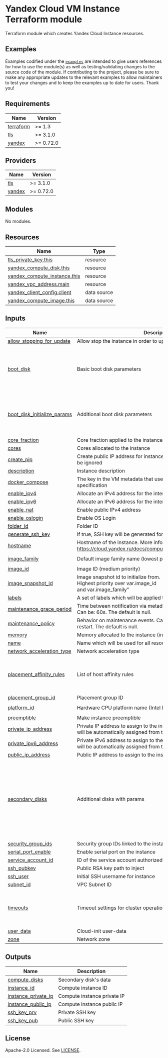 # Yandex Cloud VM Instance Terraform module

Terraform module which creates Yandex Cloud Instance resources.

## Examples

Examples codified under
the [`examples`](https://github.com/terraform-yacloud-modules/terraform-yandex-instance/tree/main/examples) are intended
to give users references for how to use the module(s) as well as testing/validating changes to the source code of the
module. If contributing to the project, please be sure to make any appropriate updates to the relevant examples to allow
maintainers to test your changes and to keep the examples up to date for users. Thank you!

<!-- BEGIN_TF_DOCS -->
## Requirements

| Name | Version |
|------|---------|
| <a name="requirement_terraform"></a> [terraform](#requirement\_terraform) | >= 1.3 |
| <a name="requirement_tls"></a> [tls](#requirement\_tls) | >= 3.1.0 |
| <a name="requirement_yandex"></a> [yandex](#requirement\_yandex) | >= 0.72.0 |

## Providers

| Name | Version |
|------|---------|
| <a name="provider_tls"></a> [tls](#provider\_tls) | >= 3.1.0 |
| <a name="provider_yandex"></a> [yandex](#provider\_yandex) | >= 0.72.0 |

## Modules

No modules.

## Resources

| Name | Type |
|------|------|
| [tls_private_key.this](https://registry.terraform.io/providers/hashicorp/tls/latest/docs/resources/private_key) | resource |
| [yandex_compute_disk.this](https://registry.terraform.io/providers/yandex-cloud/yandex/latest/docs/resources/compute_disk) | resource |
| [yandex_compute_instance.this](https://registry.terraform.io/providers/yandex-cloud/yandex/latest/docs/resources/compute_instance) | resource |
| [yandex_vpc_address.main](https://registry.terraform.io/providers/yandex-cloud/yandex/latest/docs/resources/vpc_address) | resource |
| [yandex_client_config.client](https://registry.terraform.io/providers/yandex-cloud/yandex/latest/docs/data-sources/client_config) | data source |
| [yandex_compute_image.this](https://registry.terraform.io/providers/yandex-cloud/yandex/latest/docs/data-sources/compute_image) | data source |

## Inputs

| Name | Description | Type | Default | Required |
|------|-------------|------|---------|:--------:|
| <a name="input_allow_stopping_for_update"></a> [allow\_stopping\_for\_update](#input\_allow\_stopping\_for\_update) | Allow stop the instance in order to update properties | `bool` | `true` | no |
| <a name="input_boot_disk"></a> [boot\_disk](#input\_boot\_disk) | Basic boot disk parameters | <pre>object({<br/>    auto_delete = optional(bool)<br/>    device_name = optional(string)<br/>    mode        = optional(string)<br/>    disk_id     = optional(string, null)<br/>  })</pre> | `{}` | no |
| <a name="input_boot_disk_initialize_params"></a> [boot\_disk\_initialize\_params](#input\_boot\_disk\_initialize\_params) | Additional boot disk parameters | <pre>object({<br/>    size       = optional(number, 10)<br/>    block_size = optional(number, 4096)<br/>    type       = optional(string, "network-hdd")<br/>  })</pre> | `{}` | no |
| <a name="input_core_fraction"></a> [core\_fraction](#input\_core\_fraction) | Core fraction applied to the instance | `number` | `null` | no |
| <a name="input_cores"></a> [cores](#input\_cores) | Cores allocated to the instance | `number` | `2` | no |
| <a name="input_create_pip"></a> [create\_pip](#input\_create\_pip) | Create public IP address for instance; If true public\_ip\_address will be ignored | `bool` | `true` | no |
| <a name="input_description"></a> [description](#input\_description) | Instance description | `string` | `null` | no |
| <a name="input_docker_compose"></a> [docker\_compose](#input\_docker\_compose) | The key in the VM metadata that uses the docker-compose specification | `string` | `null` | no |
| <a name="input_enable_ipv4"></a> [enable\_ipv4](#input\_enable\_ipv4) | Allocate an IPv4 address for the interface | `string` | `true` | no |
| <a name="input_enable_ipv6"></a> [enable\_ipv6](#input\_enable\_ipv6) | Allocate an IPv6 address for the interface | `string` | `false` | no |
| <a name="input_enable_nat"></a> [enable\_nat](#input\_enable\_nat) | Enable public IPv4 address | `bool` | `null` | no |
| <a name="input_enable_oslogin"></a> [enable\_oslogin](#input\_enable\_oslogin) | Enable OS Login | `string` | `false` | no |
| <a name="input_folder_id"></a> [folder\_id](#input\_folder\_id) | Folder ID | `string` | `null` | no |
| <a name="input_generate_ssh_key"></a> [generate\_ssh\_key](#input\_generate\_ssh\_key) | If true, SSH key will be generated for instance group | `string` | `true` | no |
| <a name="input_hostname"></a> [hostname](#input\_hostname) | Hostname of the instance. More info: https://cloud.yandex.ru/docs/compute/concepts/network#hostname | `string` | `null` | no |
| <a name="input_image_family"></a> [image\_family](#input\_image\_family) | Default image family name (lowest priority) | `string` | `"ubuntu-2004-lts"` | no |
| <a name="input_image_id"></a> [image\_id](#input\_image\_id) | Image ID (medium priority) | `string` | `null` | no |
| <a name="input_image_snapshot_id"></a> [image\_snapshot\_id](#input\_image\_snapshot\_id) | Image snapshot id to initialize from.<br/>Highest priority over var.image\_id<br/>and var.image\_family" | `string` | `null` | no |
| <a name="input_labels"></a> [labels](#input\_labels) | A set of labels which will be applied to all resources | `map(string)` | `{}` | no |
| <a name="input_maintenance_grace_period"></a> [maintenance\_grace\_period](#input\_maintenance\_grace\_period) | Time between notification via metadata service and maintenance. Can be: 60s. The default is null. | `any` | `null` | no |
| <a name="input_maintenance_policy"></a> [maintenance\_policy](#input\_maintenance\_policy) | Behavior on maintenance events. Can be: unspecified, migrate, restart. The default is null. | `any` | `null` | no |
| <a name="input_memory"></a> [memory](#input\_memory) | Memory allocated to the instance (in Gb) | `number` | `2` | no |
| <a name="input_name"></a> [name](#input\_name) | Name which will be used for all resources | `string` | n/a | yes |
| <a name="input_network_acceleration_type"></a> [network\_acceleration\_type](#input\_network\_acceleration\_type) | Network acceleration type | `string` | `"standard"` | no |
| <a name="input_placement_affinity_rules"></a> [placement\_affinity\_rules](#input\_placement\_affinity\_rules) | List of host affinity rules | <pre>list(object({<br/>    key   = string<br/>    op    = string<br/>    value = list(string)<br/>  }))</pre> | `[]` | no |
| <a name="input_placement_group_id"></a> [placement\_group\_id](#input\_placement\_group\_id) | Placement group ID | `string` | `""` | no |
| <a name="input_platform_id"></a> [platform\_id](#input\_platform\_id) | Hardware CPU platform name (Intel Ice Lake by default) | `string` | `"standard-v3"` | no |
| <a name="input_preemptible"></a> [preemptible](#input\_preemptible) | Make instance preemptible | `bool` | `false` | no |
| <a name="input_private_ip_address"></a> [private\_ip\_address](#input\_private\_ip\_address) | Private IP address to assign to the instance. If empty, the address will be automatically assigned from the specified subnet | `string` | `null` | no |
| <a name="input_private_ipv6_address"></a> [private\_ipv6\_address](#input\_private\_ipv6\_address) | Private IPv6 address to assign to the instance. If empty, the address will be automatically assigned from the specified subnet | `string` | `null` | no |
| <a name="input_public_ip_address"></a> [public\_ip\_address](#input\_public\_ip\_address) | Public IP address to assign to the instance | `string` | `null` | no |
| <a name="input_secondary_disks"></a> [secondary\_disks](#input\_secondary\_disks) | Additional disks with params | <pre>map(object({<br/>    enabled     = optional(bool, true)<br/>    auto_delete = optional(bool, false)<br/>    mode        = optional(string)<br/>    labels      = optional(map(string), {})<br/>    type        = optional(string, "network-hdd")<br/>    size        = optional(number, 10)<br/>    block_size  = optional(number, 4096)<br/>    device_name = optional(string)<br/>  }))</pre> | `{}` | no |
| <a name="input_security_group_ids"></a> [security\_group\_ids](#input\_security\_group\_ids) | Security group IDs linked to the instance | `list(string)` | `null` | no |
| <a name="input_serial_port_enable"></a> [serial\_port\_enable](#input\_serial\_port\_enable) | Enable serial port on the instance | `bool` | `false` | no |
| <a name="input_service_account_id"></a> [service\_account\_id](#input\_service\_account\_id) | ID of the service account authorized for instance | `string` | `null` | no |
| <a name="input_ssh_pubkey"></a> [ssh\_pubkey](#input\_ssh\_pubkey) | Public RSA key path to inject | `string` | `null` | no |
| <a name="input_ssh_user"></a> [ssh\_user](#input\_ssh\_user) | Initial SSH username for instance | `string` | `"ubuntu"` | no |
| <a name="input_subnet_id"></a> [subnet\_id](#input\_subnet\_id) | VPC Subnet ID | `string` | n/a | yes |
| <a name="input_timeouts"></a> [timeouts](#input\_timeouts) | Timeout settings for cluster operations | <pre>object({<br/>    create = optional(string)<br/>    update = optional(string)<br/>    delete = optional(string)<br/>  })</pre> | `null` | no |
| <a name="input_user_data"></a> [user\_data](#input\_user\_data) | Cloud-init user-data | `string` | `null` | no |
| <a name="input_zone"></a> [zone](#input\_zone) | Network zone | `string` | `null` | no |

## Outputs

| Name | Description |
|------|-------------|
| <a name="output_compute_disks"></a> [compute\_disks](#output\_compute\_disks) | Secondary disk's data |
| <a name="output_instance_id"></a> [instance\_id](#output\_instance\_id) | Compute instance ID |
| <a name="output_instance_private_ip"></a> [instance\_private\_ip](#output\_instance\_private\_ip) | Compute instance private IP |
| <a name="output_instance_public_ip"></a> [instance\_public\_ip](#output\_instance\_public\_ip) | Compute instance public IP |
| <a name="output_ssh_key_prv"></a> [ssh\_key\_prv](#output\_ssh\_key\_prv) | Private SSH key |
| <a name="output_ssh_key_pub"></a> [ssh\_key\_pub](#output\_ssh\_key\_pub) | Public SSH key |
<!-- END_TF_DOCS -->

## License

Apache-2.0 Licensed.
See [LICENSE](https://github.com/terraform-yacloud-modules/terraform-yandex-instance/blob/main/LICENSE).
